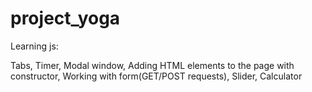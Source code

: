 # project_yoga
Learning js:

Tabs, Timer, Modal window, Adding HTML elements to the page with constructor, Working with form(GET/POST requests), Slider, Calculator
